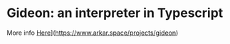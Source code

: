 # Gideon: an interpreter in Typescript

More info [Here](https://www.arkar.space/projects/gideon)](https://www.arkar.space/projects/gideon)
